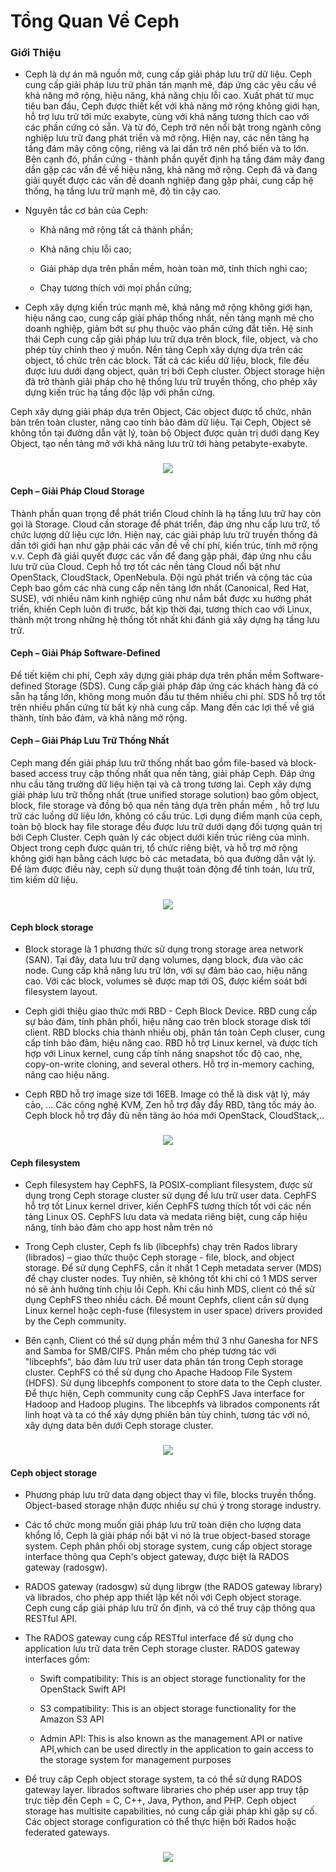 # Tổng Quan Về Ceph

### Giới Thiệu

- Ceph là dự án mã nguồn mở, cung cấp giải pháp lưu trữ dữ liệu. Ceph cung cấp giải pháp lưu trữ phân tán mạnh mẽ, đáp ứng các yêu cầu về khả năng mở rộng, hiệu năng, khả năng chịu lỗi cao. Xuất phát từ mục tiêu ban đầu, Ceph được thiết kết với khả năng mở rộng không giới hạn, hỗ trợ lưu trữ tới mức exabyte, cùng với khả năng tương thích cao với các phần cứng có sẵn. Và từ đó, Ceph trở nên nổi bật trong ngành công nghiệp lưu trữ đang phát triển và mở rộng. Hiện nay, các nền tảng hạ tầng đám mây công cộng, riêng và lai dần trở nên phổ biến và to lớn. Bên cạnh đó, phần cứng - thành phần quyết định hạ tầng đám mây đang dần gặp các vấn đề về hiệu năng, khả năng mở rộng. Ceph đã và đang giải quyết được các vấn đề doanh nghiệp đang gặp phải, cung cấp hệ thống, hạ tầng lưu trữ mạnh mẽ, độ tin cậy cao.

- Nguyên tắc cơ bản của Ceph:

    - Khả năng mở rộng tất cả thành phần;
    
    - Khả năng chịu lỗi cao;
    
    - Giải pháp dựa trên phần mềm, hoàn toàn mở, tính thích nghi cao;
    
    - Chạy tương thích với mọi phần cứng;

- Ceph xây dựng kiến trúc mạnh mẽ, khả năng mở rộng không giới hạn, hiệu năng cao, cung cấp giải pháp thống nhất, nền tảng mạnh mẽ cho doanh nghiệp, giảm bớt sự phụ thuộc vào phần cứng đắt tiền. Hệ sinh thái Ceph cung cấp giải pháp lưu trữ dựa trên block, file, object, và cho phép tùy chỉnh theo ý muốn. Nền tảng Ceph xây dựng dựa trên các object, tổ chức trên các block. Tất cả các kiểu dữ liệu, block, file đều được lưu dưới dạng object, quản trị bởi Ceph cluster. Object storage hiện đã trở thành giải pháp cho hệ thống lưu trữ truyền thống, cho phép xây dựng kiến trúc hạ tầng độc lập với phần cứng.

Ceph xây dựng giải pháp dựa trên Object, Các object được tổ chức, nhân bản trên toàn cluster, nâng cao tính bảo đảm dữ liệu. Tại Ceph, Object sẽ không tồn tại đường dẫn vật lý, toàn bộ Object được quản trị dưới dạng Key Object, tạo nền tảng mở với khả năng lưu trữ tới hàng petabyte-exabyte.

<h3 align="center"><img src="../Images/1.png"></h3>

#### Ceph – Giải Pháp Cloud Storage

Thành phần quan trọng để phát triển Cloud chính là hạ tầng lưu trữ hay còn gọi là Storage. Cloud cần storage để phát triển, đáp ứng nhu cấp lưu trữ, tổ chức lượng dữ liệu cực lớn. Hiện nay, các giải pháp lưu trữ truyền thống đã dần tới giới hạn như gặp phải các vấn đề về chí phí, kiến trúc, tính mở rộng v.v. Ceph đã giải quyết được các vấn để đang gặp phải, đáp ứng nhu cầu lưu trữ của Cloud. Ceph hỗ trợ tốt các nền tảng Cloud nổi bật như OpenStack, CloudStack, OpenNebula. Đội ngũ phát triển và cộng tác của Ceph bao gồm các nhà cung cấp nền tảng lớn nhất (Canonical, Red Hat, SUSE), với nhiều năm kinh nghiệp cũng như nắm bắt được xu hướng phát triển, khiến Ceph luôn đi trước, bắt kịp thời đại, tương thích cao với Linux, thành một trong những hệ thống tốt nhất khi đánh giá xây dựng hạ tầng lưu trữ.

#### Ceph – Giải Pháp Software-Defined

Để tiết kiệm chi phí, Ceph xây dựng giải pháp dựa trên phần mềm Software-defined Storage (SDS). Cung cấp giải pháp đáp ứng các khách hàng đã có sẵn hạ tầng lớn, không mong muốn đầu tư thêm nhiều chi phí. SDS hỗ trợ tốt trên nhiều phấn cứng từ bất kỳ nhà cung cấp. Mang đến các lợi thế về giá thành, tính bảo đảm, và khả năng mở rộng.

#### Ceph – Giải Pháp Lưu Trữ Thống Nhất

Ceph mang đến giải pháp lưu trữ thống nhất bao gồm file-based và block-based access truy cập thống nhất qua nền tảng, giải pháp Ceph. Đáp ứng nhu cầu tăng trưởng dữ liệu hiện tại và cả trong tương lai. Ceph xây dựng giải pháp lưu trữ thống nhất (true unified storage solution) bao gồm object, block, file storage và đồng bộ qua nền tảng dựa trên phần mềm , hỗ trợ lưu trữ các luồng dữ liệu lớn, không có cấu trúc. Lợi dụng điểm mạnh của ceph, toàn bộ block hay file storage đều được lưu trữ dưới dạng đối tượng quản trị bởi Ceph Cluster. Ceph quản lý các object dưới kiến trúc riêng của mình. Object trong ceph được quản trị, tổ chức riêng biệt, và hỗ trợ mở rộng không giới hạn bằng cách lược bỏ các metadata, bỏ qua đường dẫn vật lý. Để làm được điều này, ceph sử dụng thuật toán động để tính toán, lưu trữ, tìm kiếm dữ liệu.

<h3 align="center"><img src="../Images/2.png"></h3>

#### Ceph block storage

- Block storage là 1 phương thức sử dụng trong storage area network (SAN). Tại đây, data lưu trữ dạng volumes, dạng block, đưa vào các node. Cung cấp khẳ năng lưu trữ lớn, với sự đảm bảo cao, hiệu năng cao. Với các block, volumes sẽ được map tới OS, được kiểm soát bới filesystem layout.

- Ceph giới thiệu giao thức mới RBD - Ceph Block Device. RBD cung cấp sự bảo đảm, tính phân phối, hiệu năng cao trên block storage disk tới client. RBD blocks chia thành nhiều obj, phân tán toàn Ceph cluser, cung cấp tính bảo đảm, hiệu năng cao. RBD hỗ trợ Linux kernel, và được tích hợp với Linux kernel, cung cấp tính năng snapshot tốc độ cao, nhẹ, copy-on-write cloning, and several others. Hỗ trợ in-memory caching, nâng cao hiệu năng.

- Ceph RBD hỗ trợ image size tới 16EB. Image có thể là disk vật lý, máy cảo, … Các công nghệ KVM, Zen hỗ trợ đầy đẩy RBD, tăng tốc máy ảo. Ceph block hỗ trợ đầy đủ nền tảng ảo hóa mới OpenStack, CloudStack,..

<h3 align="center"><img src="../Images/3.png"></h3>

#### Ceph filesystem

- Ceph filesystem hay CephFS, là POSIX-compliant filesystem, được sử dụng trong Ceph storage cluster sử dụng để lưu trữ user data. CephFS hỗ trợ tốt Linux kernel driver, kiến CephFS tương thích tốt với các nền tảng Linux OS. CephFS lưu data và medata riêng biệt, cung cấp hiệu năng, tính bảo đảm cho app host nằm trên nó

- Trong Ceph cluster, Ceph fs lib (libcephfs) chạy trên Rados library (librados) – giao thức thuộc Ceph storage - file, block, and object storage. Để sử dụng CephFS, cần ít nhất 1 Ceph metadata server (MDS) để chạy cluster nodes. Tuy nhiên, sẽ không tốt khi chỉ có 1 MDS server nó sẽ ảnh hưởng tính chịu lỗi Ceph. Khi cấu hình MDS, client có thể sử dụng CephFS theo nhiều cách. Để mount Cephfs, client cần sử dụng Linux kernel hoặc ceph-fuse (filesystem in user space) drivers provided by the Ceph community.

- Bên cạnh, Client có thể sử dụng phần mềm thứ 3 như Ganesha for NFS and Samba for SMB/CIFS. Phần mềm cho phép tương tác với "libcephfs", bảo đảm lưu trữ user data phân tán trong Ceph storage cluster. CephFS có thể sử dụng cho Apache Hadoop File System (HDFS). Sử dụng libcephfs component to store data to the Ceph cluster. Để thực hiện, Ceph community cung cấp CephFS Java interface for Hadoop and Hadoop plugins. The libcephfs và librados components rất linh hoạt và ta có thể xây dựng phiên bản tùy chỉnh, tương tác với nó, xây dựng data bên dưới Ceph storage cluster.

<h3 align="center"><img src="../Images/4.png"></h3>

#### Ceph object storage

- Phương pháp lưu trữ data dạng object thay vì file, blocks truyền thống. Object-based storage nhận được nhiều sự chú ý trong storage industry.

- Các tổ chức mong muốn giải pháp lưu trữ toàn diện cho lượng data khổng lồ, Ceph là giải pháp nổi bật vì nó là true object-based storage system. Ceph phân phối obj storage system, cung cấp object storage interface thông qua Ceph's object gateway, được biệt là RADOS gateway (radosgw).

- RADOS gateway (radosgw) sử dụng librgw (the RADOS gateway library) và librados, cho phép app thiết lập kết nối với Ceph object storage. Ceph cung cấp giải pháp lưu trữ ổn định, và có thể truy cập thông qua RESTful API.

- The RADOS gateway cung cấp RESTful interface để sử dụng cho application lưu trữ data trên Ceph storage cluster. RADOS gateway interfaces gồm:
    
    - Swift compatibility: This is an object storage functionality for the OpenStack Swift API
    
    - S3 compatibility: This is an object storage functionality for the Amazon S3 API
    
    - Admin API: This is also known as the management API or native API,which can be used directly in the application to gain access to the storage system for management purposes

- Để truy câp Ceph object storage system, ta có thể sử dụng RADOS gateway layer. librados software libraries cho phép user app truy tập trực tiếp đến Ceph = C, C++, Java, Python, and PHP. Ceph object storage has multisite capabilities, nó cung cấp giải pháp khi gặp sự cố. Các object storage configuration có thể thực hiện bởi Rados hoặc federated gateways.

<h3 align="center"><img src="../Images/5.png"></h3>